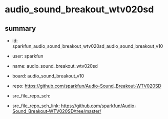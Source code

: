 # audio_sound_breakout_wtv020sd
 
## summary 
* id: sparkfun_audio_sound_breakout_wtv020sd_audio_sound_breakout_v10
* user: sparkfun
* name: audio_sound_breakout_wtv020sd
* board: audio_sound_breakout_v10
* repo: https://github.com/sparkfun/Audio-Sound_Breakout-WTV020SD



* src_file_repo_sch: 
* src_file_repo_sch_link: https://github.com/sparkfun/Audio-Sound_Breakout-WTV020SD/tree/master/






